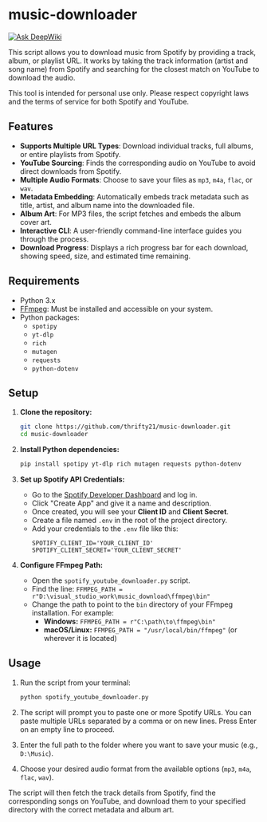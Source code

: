 # music-downloader
[![Ask DeepWiki](https://devin.ai/assets/askdeepwiki.png)](https://deepwiki.com/thrifty21/music-downloader)

This script allows you to download music from Spotify by providing a track, album, or playlist URL. It works by taking the track information (artist and song name) from Spotify and searching for the closest match on YouTube to download the audio.

This tool is intended for personal use only. Please respect copyright laws and the terms of service for both Spotify and YouTube.

## Features

*   **Supports Multiple URL Types**: Download individual tracks, full albums, or entire playlists from Spotify.
*   **YouTube Sourcing**: Finds the corresponding audio on YouTube to avoid direct downloads from Spotify.
*   **Multiple Audio Formats**: Choose to save your files as `mp3`, `m4a`, `flac`, or `wav`.
*   **Metadata Embedding**: Automatically embeds track metadata such as title, artist, and album name into the downloaded file.
*   **Album Art**: For MP3 files, the script fetches and embeds the album cover art.
*   **Interactive CLI**: A user-friendly command-line interface guides you through the process.
*   **Download Progress**: Displays a rich progress bar for each download, showing speed, size, and estimated time remaining.

## Requirements

*   Python 3.x
*   [FFmpeg](https://ffmpeg.org/download.html): Must be installed and accessible on your system.
*   Python packages:
    *   `spotipy`
    *   `yt-dlp`
    *   `rich`
    *   `mutagen`
    *   `requests`
    *   `python-dotenv`

## Setup

1.  **Clone the repository:**
    ```bash
    git clone https://github.com/thrifty21/music-downloader.git
    cd music-downloader
    ```

2.  **Install Python dependencies:**
    ```bash
    pip install spotipy yt-dlp rich mutagen requests python-dotenv
    ```

3.  **Set up Spotify API Credentials:**
    *   Go to the [Spotify Developer Dashboard](https://developer.spotify.com/dashboard/) and log in.
    *   Click "Create App" and give it a name and description.
    *   Once created, you will see your **Client ID** and **Client Secret**.
    *   Create a file named `.env` in the root of the project directory.
    *   Add your credentials to the `.env` file like this:
        ```
        SPOTIFY_CLIENT_ID='YOUR_CLIENT_ID'
        SPOTIFY_CLIENT_SECRET='YOUR_CLIENT_SECRET'
        ```

4.  **Configure FFmpeg Path:**
    *   Open the `spotify_youtube_downloader.py` script.
    *   Find the line: `FFMPEG_PATH = r"D:\visual_studio_work\music_download\ffmpeg\bin"`
    *   Change the path to point to the `bin` directory of your FFmpeg installation. For example:
        *   **Windows:** `FFMPEG_PATH = r"C:\path\to\ffmpeg\bin"`
        *   **macOS/Linux:** `FFMPEG_PATH = "/usr/local/bin/ffmpeg"` (or wherever it is located)

## Usage

1.  Run the script from your terminal:
    ```bash
    python spotify_youtube_downloader.py
    ```

2.  The script will prompt you to paste one or more Spotify URLs. You can paste multiple URLs separated by a comma or on new lines. Press Enter on an empty line to proceed.

3.  Enter the full path to the folder where you want to save your music (e.g., `D:\Music`).

4.  Choose your desired audio format from the available options (`mp3`, `m4a`, `flac`, `wav`).

The script will then fetch the track details from Spotify, find the corresponding songs on YouTube, and download them to your specified directory with the correct metadata and album art.